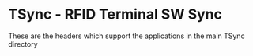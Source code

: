 # TSync - RFID Terminal SW Sync
These are the headers which support the applications in the main TSync directory

